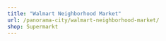 ```yaml
---
title: "Walmart Neighborhood Market"
url: /panorama-city/walmart-neighborhood-market/
shop: Supermarkt
---
```


